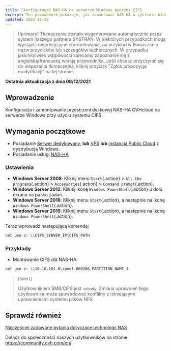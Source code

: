 ```yaml
---
title: Skonfigurować NAS-HA na serwerze Windows poprzez CIFS
excerpt: Ten przewodnik pokazuje, jak zamontować NAS-HA w systemie Windows Server poprzez CIFS.
updated: 2021-11-22
---
```


> [!primary]
> Tłumaczenie zostało wygenerowane automatycznie przez system naszego partnera SYSTRAN. W niektórych przypadkach mogą wystąpić nieprecyzyjne sformułowania, na przykład w tłumaczeniu nazw przycisków lub szczegółów technicznych. W przypadku jakichkolwiek wątpliwości zalecamy zapoznanie się z angielską/francuską wersją przewodnika. Jeśli chcesz przyczynić się do ulepszenia tłumaczenia, kliknij przycisk "Zgłóś propozycję modyfikacji" na tej stronie.
>

**Ostatnia aktualizacja z dnia 08/12/2021**

## Wprowadzenie

Konfiguracja i zamontowanie przestrzeni dyskowej NAS-HA OVHcloud na serwerze Windows przy użyciu systemu CIFS.

## Wymagania początkowe

- Posiadanie [Serwer dedykowany](https://www.ovhcloud.com/pl/bare-metal/), **lub**  [VPS](https://www.ovhcloud.com/pl/vps/) **lub** [instancja Public Cloud](https://www.ovhcloud.com/pl/public-cloud/) z dystrybucją Windows.
- Posiadanie usługi [NAS-HA](https://www.ovh.pl/nas/)

### Ustawienia

- **Windows Server 2008**: Kliknij menu `Start`{.action} > `All the programs`{.action} > `Accessories`{.action} > `Command prompt`{.action}.
- **Windows Server 2012**: Kliknij ikonę `Windows PowerShell`{.action} u dołu ekranu na pasku zadań.
- **Windows Server 2016**: Kliknij menu `Start`{.action}, a następnie na ikonę `Windows PowerShell`{.action}.
- **Windows Server 2019**: Kliknij menu `Start`{.action}, a następnie na ikonę `Windows PowerShell`{.action}.

Teraz wprowadź następującą komendę:

```bash
net use z: \\CIFS_SERVER_IP\CIFS_PATH
```

### Przykłady

- Montowanie CIFS dla NAS-HA:

```bash
net use z: \\10.16.101.8\zpool-000206_PARTITION_NAME_1
```

> [!alert]
>
> Użytkownikiem SMB/CIFS jest `nobody`. Zmiana uprawnień tego użytkownika może spowodować konflikty z istniejącymi uprawnieniami systemu plików NFS 
> 

## Sprawdź również

[Najczęściej zadawane pytania dotyczące technologii NAS](/pages/cloud/storage/file_storage/nas_faq)

Dołącz do społeczności naszych użytkowników na stronie <https://community.ovh.com/en/>.
